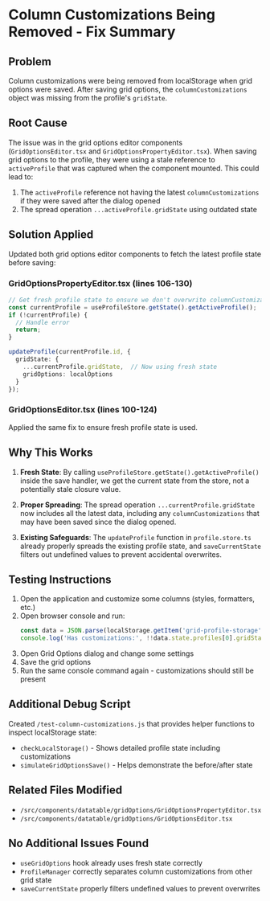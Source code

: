 # Column Customizations Being Removed - Fix Summary

## Problem
Column customizations were being removed from localStorage when grid options were saved. After saving grid options, the `columnCustomizations` object was missing from the profile's `gridState`.

## Root Cause
The issue was in the grid options editor components (`GridOptionsEditor.tsx` and `GridOptionsPropertyEditor.tsx`). When saving grid options to the profile, they were using a stale reference to `activeProfile` that was captured when the component mounted. This could lead to:

1. The `activeProfile` reference not having the latest `columnCustomizations` if they were saved after the dialog opened
2. The spread operation `...activeProfile.gridState` using outdated state

## Solution Applied
Updated both grid options editor components to fetch the latest profile state before saving:

### GridOptionsPropertyEditor.tsx (lines 106-130)
```typescript
// Get fresh profile state to ensure we don't overwrite columnCustomizations
const currentProfile = useProfileStore.getState().getActiveProfile();
if (!currentProfile) {
  // Handle error
  return;
}

updateProfile(currentProfile.id, {
  gridState: {
    ...currentProfile.gridState,  // Now using fresh state
    gridOptions: localOptions
  }
});
```

### GridOptionsEditor.tsx (lines 100-124)
Applied the same fix to ensure fresh profile state is used.

## Why This Works

1. **Fresh State**: By calling `useProfileStore.getState().getActiveProfile()` inside the save handler, we get the current state from the store, not a potentially stale closure value.

2. **Proper Spreading**: The spread operation `...currentProfile.gridState` now includes all the latest data, including any `columnCustomizations` that may have been saved since the dialog opened.

3. **Existing Safeguards**: The `updateProfile` function in `profile.store.ts` already properly spreads the existing profile state, and `saveCurrentState` filters out undefined values to prevent accidental overwrites.

## Testing Instructions

1. Open the application and customize some columns (styles, formatters, etc.)
2. Open browser console and run:
   ```javascript
   const data = JSON.parse(localStorage.getItem('grid-profile-storage'));
   console.log('Has customizations:', !!data.state.profiles[0].gridState.columnCustomizations);
   ```
3. Open Grid Options dialog and change some settings
4. Save the grid options
5. Run the same console command again - customizations should still be present

## Additional Debug Script
Created `/test-column-customizations.js` that provides helper functions to inspect localStorage state:
- `checkLocalStorage()` - Shows detailed profile state including customizations
- `simulateGridOptionsSave()` - Helps demonstrate the before/after state

## Related Files Modified
- `/src/components/datatable/gridOptions/GridOptionsPropertyEditor.tsx`
- `/src/components/datatable/gridOptions/GridOptionsEditor.tsx`

## No Additional Issues Found
- `useGridOptions` hook already uses fresh state correctly
- `ProfileManager` correctly separates column customizations from other grid state
- `saveCurrentState` properly filters undefined values to prevent overwrites